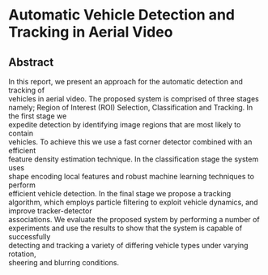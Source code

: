 # Automatic Vehicle Detection and Tracking in Aerial Video #

## Abstract ##

In	 this	 report,	we	present	an	approach	 for	 the	automatic	detection	and	 tracking	of	
vehicles	in	aerial	video.	The	proposed	system	is	comprised	of	 three	stages	namely;	
Region	 of	Interest (ROI) Selection,	 Classification	and	Tracking.	In	 the	 first	 stage	we	
expedite	 detection	 by	 identifying	 image	 regions	 that	 are	 most	 likely	 to	 contain	
vehicles.	 To	 achieve	 this	 we	 use	 a	 fast	 corner	 detector	 combined	 with	 an efficient	
feature	 density	 estimation	 technique.	 In	 the	 classification	 stage	 the	 system	 uses	
shape	 encoding	 local	 features	 and	 robust	machine	 learning	 techniques	 to	 perform	
efficient	vehicle	detection.	In	the	final	stage we	propose	a	tracking	algorithm,	which
employs	particle	 filtering	 to	exploit	vehicle	dynamics,	and	improve	tracker-detector	
associations.	 We	 evaluate	 the	 proposed	 system	 by	 performing	 a	 number	 of	
experiments	and	use	 the	 results	 to	show	 that	 the	system	is	capable	of	successfully	
detecting	 and	 tracking	 a variety	 of differing	 vehicle	 types	 under	 varying	 rotation,	
sheering and	blurring	conditions.
